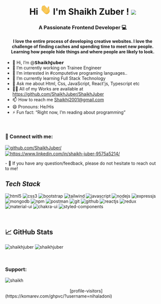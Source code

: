 <!----------------------------------- Home Section ------------------------------------>


<h1 align="center">
    Hi
    <img src="https://raw.githubusercontent.com/ABSphreak/ABSphreak/master/gifs/Hi.gif" width="35">
    I'm Shaikh Zuber !
    <img src="https://camo.githubusercontent.com/d3359cb00ab0b5ed8f2e1fe3fceb4fbaf3b614340f8c0db99c17b9f50b351770/68747470733a2f2f656d6f6a69732e736c61636b6d6f6a69732e636f6d2f656d6f6a69732f696d616765732f313533313834393433302f343234362f626c6f622d73756e676c61737365732e6769663f31353331383439343330" width="35">
</h1>

<!----------------------------------- About Section ------------------------------------>


<h3 align="center">A Passionate Frontend Developer 💻</h3>

<h4 align="center">I love the entire process of developing creative websites. I love the challenge of finding caches and spending time to meet new people.
         Learning how people hide things and where people are likely to look.</h4>



- 👋 Hi, I’m @𝗦𝗵𝗮𝗶𝗸𝗵𝗝𝘂𝗯𝗲𝗿
- 🔭 I’m currently working on Trainee Engineer
- 👀 I’m interested in #computetive programing languages..
- 🌱 I’m currently learning Full Stack Technology
- 💬 Ask me about Html, Css, JavaScript, React'js, Typescript etc
- 👨‍💻 All of my Works are available at https://github.com/ShaikhJuber/ShaikhJuber
- 📫 How to reach me Shaikhj2001@gmail.com
- 😄 Pronouns: He/His
- ⚡ Fun fact: “Right now, I’m reading about programming”
<br>

### 🤝 Connect with me:
<p align="left">
<a href="https://github.com/ShaikhJuber/" target="blank"><img align="center" src="https://cdn.jsdelivr.net/npm/simple-icons@3.0.1/icons/dev-dot-to.svg" alt="github.com/ShaikhJuber/" height="30" width="40" /></a>
<a href="https://www.linkedin.com/in/shaikh-juber-9575a5214/" target="blank"><img align="center" src="https://cdn.jsdelivr.net/npm/simple-icons@3.0.1/icons/linkedin.svg" alt="https://www.linkedin.com/in/shaikh-juber-9575a5214/" height="30" width="40" /></a>
</p>
- 💬 If you have any question/feedback, please do not hesitate to reach out to me!
<br>


<!----------------------------------- Tech Stats Section ------------------------------------>


<h2><i>Tech Stack</i></h2>

<p>
    <img src="https://img.shields.io/badge/HTML5-E34F26?style=for-the-badge&logo=html5&logoColor=white" alt="html5" />
    <img src="https://img.shields.io/badge/CSS3-1572B6?style=for-the-badge&logo=css3&logoColor=white" alt="css3" />
    <img src="https://img.shields.io/badge/Bootstrap-563D7C?style=for-the-badge&logo=bootstrap&logoColor=white" alt="bootstrap" />
    <img src="https://img.shields.io/badge/Tailwind_CSS-38B2AC?style=for-the-badge&logo=tailwind-css&logoColor=white" alt="tailwind" />
    <img src="https://img.shields.io/badge/JavaScript-323330?style=for-the-badge&logo=javascript&logoColor=F7DF1E" alt="javascript" />
    <img src="https://img.shields.io/badge/Node.js-339933?style=for-the-badge&logo=nodedotjs&logoColor=white" alt="nodejs" />
    <img src="https://img.shields.io/badge/Express.js-000000?style=for-the-badge&logo=express&logoColor=white" alt="expressjs" />
    <img src="https://img.shields.io/badge/MongoDB-4EA94B?style=for-the-badge&logo=mongodb&logoColor=white" alt="mongodb" />
    <img src="https://img.shields.io/badge/npm-CB3837?style=for-the-badge&logo=npm&logoColor=white" alt="npm" />
    <img src="https://img.shields.io/badge/Postman-FF6C37?style=for-the-badge&logo=Postman&logoColor=white" alt="postman" />
    <img src="https://img.shields.io/badge/Git-f44d27?style=for-the-badge&logo=git&logoColor=white" alt="git" />
    <img src="https://img.shields.io/badge/GitHub-100000?style=for-the-badge&logo=github&logoColor=white" alt="github" />
    <img src="https://img.shields.io/badge/React-20232A?style=for-the-badge&logo=react&logoColor=61DAFB" alt="reactjs" />
    <img src="https://img.shields.io/badge/Redux-593D88?style=for-the-badge&logo=redux&logoColor=white" alt="redux" />
    <img src="https://img.shields.io/badge/Material%20UI-007FFF?style=for-the-badge&logo=mui&logoColor=white" alt="material-ui" />
    <img src="https://img.shields.io/badge/Chakra%20UI-3bc7bd?style=for-the-badge&logo=chakraui&logoColor=white" alt="chakra-ui" />
    <img src="https://img.shields.io/badge/styled--components-DB7093?style=for-the-badge&logo=styled-components&logoColor=white" alt="styled-components" />
</p>
<br>


<!----------------------------------- GitHub Stats Section ------------------------------------>

## 📈 GitHub Stats

<p>
    <img align="center" src="https://github-readme-stats.vercel.app/api?username=ShaikhJuber&show_icons=true&include_all_commits=true&count_private=true&hide=issues,contribs&border_radius=0&locale=en&theme=dark" alt="shaikhjuber" height="139" />
    <img align="center" src="https://github-readme-stats.vercel.app/api/top-langs/?username=ShaikhJuber&layout=compact&exclude_repo=Lybrate-Website-Clone-Version-2.0,Lybrate-Website-Clone,Adidas-Clone&hide=Shell&border_radius=0&theme=dark" alt="shaikhjuber" height="139" />
</p>
<br>

<h3 align="left">Support:</h3>

<p><a href="https://www.buymeacoffee.com/shaikhzubeb"> <img align="left" src="https://cdn.buymeacoffee.com/buttons/v2/default-yellow.png" height="50" width="210" alt="shaikh" /></a></p><br><br>
[profile-visitors](https://komarev.com/ghpvc/?username=nihaladoni)










